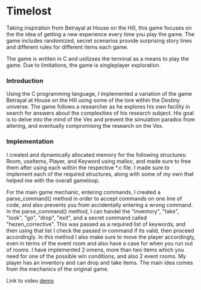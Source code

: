 # Timelost
Taking inspiration from Betrayal at House on the Hill, this game focuses on the the idea of getting a new experience every time you play the game. The game includes randomized, secret scenarios provide surprising story lines and different rules for different items each game.

The game is written in C and usilizses the terminal as a means to play the game. Due to limitations, the game is singleplayer exploration. 

### Introduction

Using the C programming language, I implemented a variation of the game Betrayal at House on the Hill using some of the lore within the Destiny universe.
The game follows a researcher as he explores his own facility in search for answers about the complexities of his research subject. His goal is to delve
into the mind of the Vex and prevent the simulation paradox from altering, and eventually compromising the research on the Vex.

### Implementation
I created and dynamically allocated memory for the following structures: Room, useItems, Player, and Keyword using malloc, and made sure to free them after using  each within the respective \*.c file. I made sure to implement each of the required structures, along with some of my own that helped me with the overall gameloop. 

For the main game mechanic, entering commands, I created a parse_command() method in order to accept commands on one line of code, and also prevents you from  accidentally entering a wrong command. In the parse_command() method, I can handel the "inventory", "take", "look", "go", "drop", "exit", and a secret command called "hezen_corrective". This was passed as a required list of keywords, and then using that list I check the passed in command if its valid, then proceed accordingly. In this method I also make sure to move the player accordingly, even in terms of the event room and also have a case for when you run out of rooms. I have implemented 2 omens, more than two items which you need for one of the possible win conditions, and also 2 event rooms. My player has an inventory and can drop and take items. The main idea comes from the mechanics of the original game. 

Link to video [demo](https:https://youtu.be/dO2io4h03Bg)
